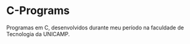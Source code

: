 # C-Programs
Programas em C, desenvolvidos durante meu período na faculdade de Tecnologia da UNICAMP.
